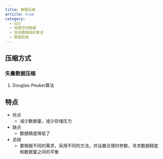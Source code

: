 ```yaml
---
title: 数据压缩
article: true
category:
  - GIS
  - 地理空间数据
  - 空间数据组织算法
  - 数据压缩
---
```

## 压缩方式
### 矢量数据压缩
1. Douglas-Peuker算法
## 特点
- 优点
  - 减少数据量，减少存储压力
- 缺点
  - 数据精度降低了
- 总结
  - 要根据不同的需求，采用不同的方法，并设置合理的参数，寻求数据精度和数据量之间的平衡